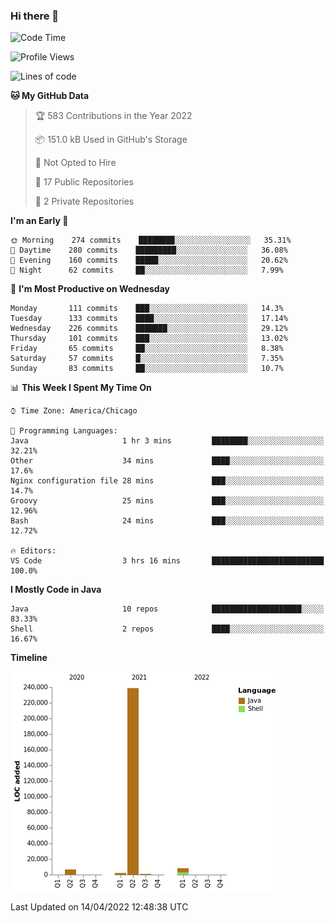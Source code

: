 ### Hi there 👋


<!--START_SECTION:waka-->
![Code Time](http://img.shields.io/badge/Code%20Time-2%2C208%20hrs%2050%20mins-blue)

![Profile Views](http://img.shields.io/badge/Profile%20Views-0-blue)

![Lines of code](https://img.shields.io/badge/From%20Hello%20World%20I%27ve%20Written-257%20Thousand%20lines%20of%20code-blue)

**🐱 My GitHub Data** 

> 🏆 583 Contributions in the Year 2022
 > 
> 📦 151.0 kB Used in GitHub's Storage 
 > 
> 🚫 Not Opted to Hire
 > 
> 📜 17 Public Repositories 
 > 
> 🔑 2 Private Repositories  
 > 
**I'm an Early 🐤** 

```text
🌞 Morning    274 commits    ████████░░░░░░░░░░░░░░░░░   35.31% 
🌆 Daytime    280 commits    █████████░░░░░░░░░░░░░░░░   36.08% 
🌃 Evening    160 commits    █████░░░░░░░░░░░░░░░░░░░░   20.62% 
🌙 Night      62 commits     ██░░░░░░░░░░░░░░░░░░░░░░░   7.99%

```
📅 **I'm Most Productive on Wednesday** 

```text
Monday       111 commits    ███░░░░░░░░░░░░░░░░░░░░░░   14.3% 
Tuesday      133 commits    ████░░░░░░░░░░░░░░░░░░░░░   17.14% 
Wednesday    226 commits    ███████░░░░░░░░░░░░░░░░░░   29.12% 
Thursday     101 commits    ███░░░░░░░░░░░░░░░░░░░░░░   13.02% 
Friday       65 commits     ██░░░░░░░░░░░░░░░░░░░░░░░   8.38% 
Saturday     57 commits     █░░░░░░░░░░░░░░░░░░░░░░░░   7.35% 
Sunday       83 commits     ██░░░░░░░░░░░░░░░░░░░░░░░   10.7%

```


📊 **This Week I Spent My Time On** 

```text
⌚︎ Time Zone: America/Chicago

💬 Programming Languages: 
Java                     1 hr 3 mins         ████████░░░░░░░░░░░░░░░░░   32.21% 
Other                    34 mins             ████░░░░░░░░░░░░░░░░░░░░░   17.6% 
Nginx configuration file 28 mins             ███░░░░░░░░░░░░░░░░░░░░░░   14.7% 
Groovy                   25 mins             ███░░░░░░░░░░░░░░░░░░░░░░   12.96% 
Bash                     24 mins             ███░░░░░░░░░░░░░░░░░░░░░░   12.72%

🔥 Editors: 
VS Code                  3 hrs 16 mins       █████████████████████████   100.0%

```

**I Mostly Code in Java** 

```text
Java                     10 repos            ████████████████████░░░░░   83.33% 
Shell                    2 repos             ████░░░░░░░░░░░░░░░░░░░░░   16.67%

```


**Timeline**

![Chart not found](https://raw.githubusercontent.com/powercasgamer/powercasgamer/master/charts/bar_graph.png) 


 Last Updated on 14/04/2022 12:48:38 UTC
<!--END_SECTION:waka-->
